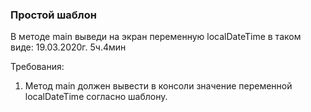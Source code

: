
### Простой шаблон

В методе main выведи на экран переменную localDateTime в таком виде:
19.03.2020г. 5ч.4мин


Требования:
1.	Метод main должен вывести в консоли значение переменной localDateTime согласно шаблону.


